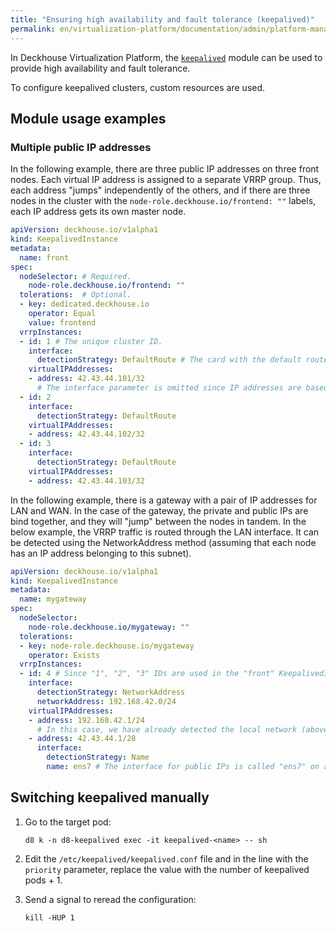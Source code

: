 ```yaml
---
title: "Ensuring high availability and fault tolerance (keepalived)"
permalink: en/virtualization-platform/documentation/admin/platform-management/network/ingress/keepalived.html
---
```


In Deckhouse Virtualization Platform,
the [`keepalived`](/products/kubernetes-platform/documentation/v1/modules/keepalived/) module can be used to provide high availability and fault tolerance.

To configure keepalived clusters, custom resources are used.

## Module usage examples

### Multiple public IP addresses

In the following example, there are three public IP addresses on three front nodes.
Each virtual IP address is assigned to a separate VRRP group.
Thus, each address "jumps" independently of the others,
and if there are three nodes in the cluster with the `node-role.deckhouse.io/frontend: ""` labels,
each IP address gets its own master node.

```yaml
apiVersion: deckhouse.io/v1alpha1
kind: KeepalivedInstance
metadata:
  name: front
spec:
  nodeSelector: # Required.
    node-role.deckhouse.io/frontend: ""
  tolerations:  # Optional.
  - key: dedicated.deckhouse.io
    operator: Equal
    value: frontend
  vrrpInstances:
  - id: 1 # The unique cluster ID.
    interface:
      detectionStrategy: DefaultRoute # The card with the default route is used as a service network one.
    virtualIPAddresses:
    - address: 42.43.44.101/32
      # The interface parameter is omitted since IP addresses are based on the cards that service VRRP traffic.
  - id: 2
    interface:
      detectionStrategy: DefaultRoute
    virtualIPAddresses:
    - address: 42.43.44.102/32
  - id: 3
    interface:
      detectionStrategy: DefaultRoute
    virtualIPAddresses:
    - address: 42.43.44.103/32
```

In the following example, there is a gateway with a pair of IP addresses for LAN and WAN.
In the case of the gateway, the private and public IPs are bind together, and they will "jump" between the nodes in tandem.
In the below example, the VRRP traffic is routed through the LAN interface.
It can be detected using the NetworkAddress method (assuming that each node has an IP address belonging to this subnet).

```yaml
apiVersion: deckhouse.io/v1alpha1
kind: KeepalivedInstance
metadata:
  name: mygateway
spec:
  nodeSelector:
    node-role.deckhouse.io/mygateway: ""
  tolerations:
  - key: node-role.deckhouse.io/mygateway
    operator: Exists
  vrrpInstances:
  - id: 4 # Since "1", "2", "3" IDs are used in the "front" KeepalivedInstance above.
    interface:
      detectionStrategy: NetworkAddress
      networkAddress: 192.168.42.0/24
    virtualIPAddresses:
    - address: 192.168.42.1/24
      # In this case, we have already detected the local network (above); thus, the interface parameter can be safely omitted.
    - address: 42.43.44.1/28
      interface:
        detectionStrategy: Name
        name: ens7 # The interface for public IPs is called "ens7" on all nodes, therefore it needs to be named explicitly.
```

## Switching keepalived manually

1. Go to the target pod:

   ```shell
   d8 k -n d8-keepalived exec -it keepalived-<name> -- sh
   ```

1. Edit the `/etc/keepalived/keepalived.conf` file and in the line with the `priority` parameter,
   replace the value with the number of keepalived pods + 1.

1. Send a signal to reread the configuration:

   ```shell
   kill -HUP 1
   ```
